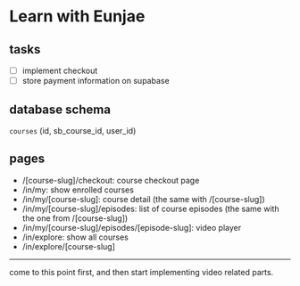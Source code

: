 # Learn with Eunjae

## tasks

- [ ] implement checkout
- [ ] store payment information on supabase

## database schema

`courses`
(id, sb_course_id, user_id)

## pages

- /[course-slug]/checkout: course checkout page
- /in/my: show enrolled courses
- /in/my/[course-slug]: course detail (the same with /[course-slug])
- /in/my/[course-slug]/episodes: list of course episodes (the same with the one from /[course-slug])
- /in/my/[course-slug]/episodes/[episode-slug]: video player
- /in/explore: show all courses
- /in/explore/[course-slug]

---

come to this point first, and then start implementing video related parts.
